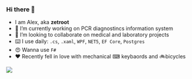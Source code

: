 ### Hi there 👋
- I am Alex, aka **zetroot**
- 🔭 I’m currently working on PCR diagnostincs information system
- 👯 I’m looking to collaborate on medical and laboratory projects
- ⌨️ I use daily: `.cs`, `.xaml`, `WPF`, `NET5`, `EF Core`, `Postgres`
- 😍 Wanna use `F#`
- ❤ Recently fell in love with mechanical ⌨ keybaords and 🚲bicycles

[![](https://github-readme-stats.vercel.app/api?username=zetroot&show_icons=true&count_private=true&theme=merko)](https://github.com/zetroot)
